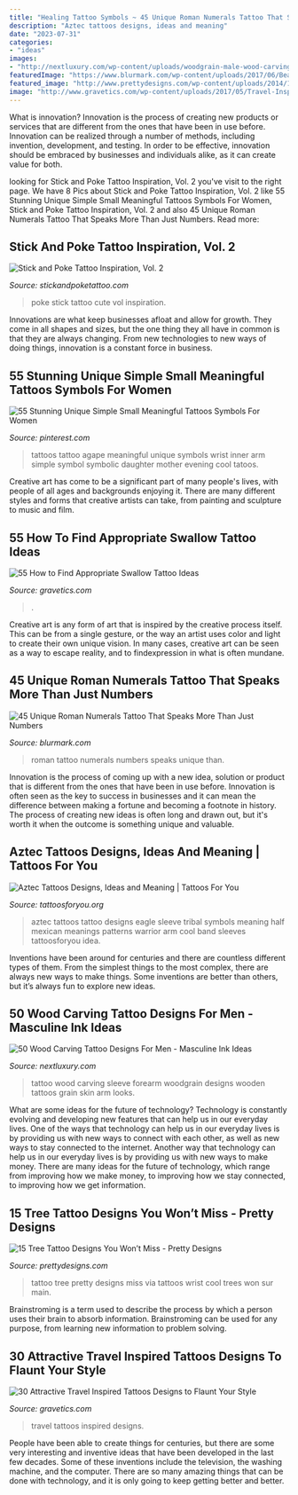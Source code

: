 ```yaml
---
title: "Healing Tattoo Symbols ~ 45 Unique Roman Numerals Tattoo That Speaks More Than Just Numbers"
description: "Aztec tattoos designs, ideas and meaning"
date: "2023-07-31"
categories:
- "ideas"
images:
- "http://nextluxury.com/wp-content/uploads/woodgrain-male-wood-carving-forearm-sleeve-tattoo.jpg"
featuredImage: "https://www.blurmark.com/wp-content/uploads/2017/06/Beautiful-Roman-Numerals-Tattoo.jpg"
featured_image: "http://www.prettydesigns.com/wp-content/uploads/2014/12/Pretty-Tree-Tattoo.jpg"
image: "http://www.gravetics.com/wp-content/uploads/2017/05/Travel-Inspired-Tattoos-traveltattoos.jpg"
---
```



What is innovation?
Innovation is the process of creating new products or services that are different from the ones that have been in use before. Innovation can be realized through a number of methods, including invention, development, and testing. In order to be effective, innovation should be embraced by businesses and individuals alike, as it can create value for both.

	

		
looking for Stick and Poke Tattoo Inspiration, Vol. 2 you've visit to the right page. We have 8 Pics about Stick and Poke Tattoo Inspiration, Vol. 2 like 55 Stunning Unique Simple Small Meaningful Tattoos Symbols For Women, Stick and Poke Tattoo Inspiration, Vol. 2 and also 45 Unique Roman Numerals Tattoo That Speaks More Than Just Numbers. Read more:
		
    
## Stick And Poke Tattoo Inspiration, Vol. 2

<img loading=lazy src="https://cdn.stickandpoketattoo.com/blog/85/l.jpg" onerror="this.onerror=null;this.src='https://tse1.mm.bing.net/th?id=OIP.V0TmBBrP_97IxXT_p9Gj8QHaHa&amp;pid=15.1';" alt="Stick and Poke Tattoo Inspiration, Vol. 2">

_Source: stickandpoketattoo.com_

>poke stick tattoo cute vol inspiration. 

	

Innovations are what keep businesses afloat and allow for growth. They come in all shapes and sizes, but the one thing they all have in common is that they are always changing. From new technologies to new ways of doing things, innovation is a constant force in business.

    
## 55 Stunning Unique Simple Small Meaningful Tattoos Symbols For Women

<img loading=lazy src="https://i.pinimg.com/736x/dc/db/d8/dcdbd8454dc2b4353c723d054df65c0e.jpg" onerror="this.onerror=null;this.src='https://tse3.mm.bing.net/th?id=OIP.OflPZ6PZP1FYGwv6AWfJSwHaNS&amp;pid=15.1';" alt="55 Stunning Unique Simple Small Meaningful Tattoos Symbols For Women">

_Source: pinterest.com_

>tattoos tattoo agape meaningful unique symbols wrist inner arm simple symbol symbolic daughter mother evening cool tatoos. 

	

Creative art has come to be a significant part of many people's lives, with people of all ages and backgrounds enjoying it. There are many different styles and forms that creative artists can take, from painting and sculpture to music and film.

    
## 55 How To Find Appropriate Swallow Tattoo Ideas

<img loading=lazy src="https://www.gravetics.com/wp-content/uploads/2017/04/traditional-traditionalswallow-swallowtattoo-swallow-classictattoo-besttattooers.jpg" onerror="this.onerror=null;this.src='https://tse4.mm.bing.net/th?id=OIP.XehpxKO-FbrshyTDxfPkewHaHa&amp;pid=15.1';" alt="55 How to Find Appropriate Swallow Tattoo Ideas">

_Source: gravetics.com_

>. 

	

Creative art is any form of art that is inspired by the creative process itself. This can be from a single gesture, or the way an artist uses color and light to create their own unique vision. In many cases, creative art can be seen as a way to escape reality, and to findexpression in what is often mundane.

    
## 45 Unique Roman Numerals Tattoo That Speaks More Than Just Numbers

<img loading=lazy src="https://www.blurmark.com/wp-content/uploads/2017/06/Beautiful-Roman-Numerals-Tattoo.jpg" onerror="this.onerror=null;this.src='https://tse1.mm.bing.net/th?id=OIP.tLi8qGr2FNGcBt4T5wPKKAHaFj&amp;pid=15.1';" alt="45 Unique Roman Numerals Tattoo That Speaks More Than Just Numbers">

_Source: blurmark.com_

>roman tattoo numerals numbers speaks unique than. 

	

Innovation is the process of coming up with a new idea, solution or product that is different from the ones that have been in use before. Innovation is often seen as the key to success in businesses and it can mean the difference between making a fortune and becoming a footnote in history. The process of creating new ideas is often long and drawn out, but it's worth it when the outcome is something unique and valuable.

    
## Aztec Tattoos Designs, Ideas And Meaning | Tattoos For You

<img loading=lazy src="http://www.tattoosforyou.org/wp-content/uploads/2013/09/Aztec-Tattoos-Sleeve.jpg" onerror="this.onerror=null;this.src='https://tse2.mm.bing.net/th?id=OIP.URSZASXePWO72IU5YXvKrgHaLv&amp;pid=15.1';" alt="Aztec Tattoos Designs, Ideas and Meaning | Tattoos For You">

_Source: tattoosforyou.org_

>aztec tattoos tattoo designs eagle sleeve tribal symbols meaning half mexican meanings patterns warrior arm cool band sleeves tattoosforyou idea. 

	

Inventions have been around for centuries and there are countless different types of them. From the simplest things to the most complex, there are always new ways to make things. Some inventions are better than others, but it’s always fun to explore new ideas.

    
## 50 Wood Carving Tattoo Designs For Men - Masculine Ink Ideas

<img loading=lazy src="http://nextluxury.com/wp-content/uploads/woodgrain-male-wood-carving-forearm-sleeve-tattoo.jpg" onerror="this.onerror=null;this.src='https://tse1.mm.bing.net/th?id=OIP.Htt_lW5-LVQaelWR9YVOggHaIC&amp;pid=15.1';" alt="50 Wood Carving Tattoo Designs For Men - Masculine Ink Ideas">

_Source: nextluxury.com_

>tattoo wood carving sleeve forearm woodgrain designs wooden tattoos grain skin arm looks. 

	

What are some ideas for the future of technology?
Technology is constantly evolving and developing new features that can help us in our everyday lives. One of the ways that technology can help us in our everyday lives is by providing us with new ways to connect with each other, as well as new ways to stay connected to the internet. Another way that technology can help us in our everyday lives is by providing us with new ways to make money. There are many ideas for the future of technology, which range from improving how we make money, to improving how we stay connected, to improving how we get information.

    
## 15 Tree Tattoo Designs You Won’t Miss - Pretty Designs

<img loading=lazy src="http://www.prettydesigns.com/wp-content/uploads/2014/12/Pretty-Tree-Tattoo.jpg" onerror="this.onerror=null;this.src='https://tse2.mm.bing.net/th?id=OIP.nb9UDflwb_YrzFrW3AcVDwHaNQ&amp;pid=15.1';" alt="15 Tree Tattoo Designs You Won’t Miss - Pretty Designs">

_Source: prettydesigns.com_

>tattoo tree pretty designs miss via tattoos wrist cool trees won sur main. 

	

Brainstroming is a term used to describe the process by which a person uses their brain to absorb information. Brainstroming can be used for any purpose, from learning new information to problem solving.

    
## 30 Attractive Travel Inspired Tattoos Designs To Flaunt Your Style

<img loading=lazy src="http://www.gravetics.com/wp-content/uploads/2017/05/Travel-Inspired-Tattoos-traveltattoos.jpg" onerror="this.onerror=null;this.src='https://tse1.mm.bing.net/th?id=OIP.yTyGJTRYgikZIdKT6xT1YQHaHa&amp;pid=15.1';" alt="30 Attractive Travel Inspired Tattoos Designs to Flaunt Your Style">

_Source: gravetics.com_

>travel tattoos inspired designs. 

	

People have been able to create things for centuries, but there are some very interesting and inventive ideas that have been developed in the last few decades. Some of these inventions include the television, the washing machine, and the computer. There are so many amazing things that can be done with technology, and it is only going to keep getting better and better.

